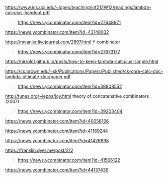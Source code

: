https://www.ics.uci.edu/~lopes/teaching/inf212W12/readings/lambda-calculus-handout.pdf
> https://news.ycombinator.com/item?id=27648871

https://news.ycombinator.com/item?id=43148032

https://mvanier.livejournal.com/2897.html Y combinator
> https://news.ycombinator.com/item?id=27673177

https://hirrolot.github.io/posts/how-to-keep-lambda-calculus-simple.html

https://cs.brown.edu/~sk/Publications/Papers/Published/ck-core-calc-doc-lambda-ultimate-doc/paper.pdf
> https://news.ycombinator.com/item?id=38808552

http://tunes.org/~iepos/joy.html theory of concatenative combinators (2007)
> https://news.ycombinator.com/item?id=39203404

https://news.ycombinator.com/item?id=40056166

https://news.ycombinator.com/item?id=41169244

https://news.ycombinator.com/item?id=41426898

https://franklin.dyer.me/post/212
> https://news.ycombinator.com/item?id=41566122

https://news.ycombinator.com/item?id=44137439